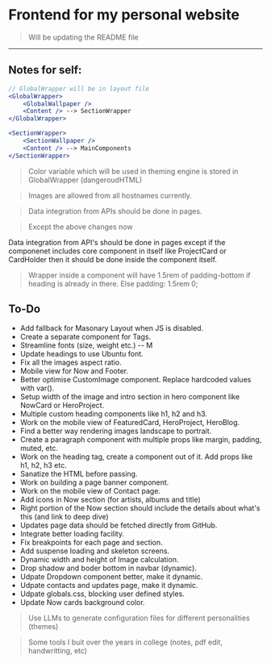 # Frontend for my personal website
> Will be updating the README file
---
## Notes for self:
```jsx
// GlobalWrapper will be in layout file
<GlobalWrapper>
    <GlobalWallpaper />
    <Content /> --> SectionWrapper
</GlobalWrapper>
```

```jsx
<SectionWrapper>
    <SectionWallpaper />
    <Content /> --> MainComponents
</SectionWrapper>
```

> Color variable which will be used in theming engine is stored in GlobalWrapper (dangeroudHTML)

> Images are allowed from all hostnames currently.

> Data integration from APIs should be done in pages.

> Except the above changes now

Data integration from API's should be done in pages except if the componenet includes core component in itself like ProjectCard or CardHolder then it should be done inside the component itself.

> Wrapper inside a component will have 1.5rem of padding-bottom if heading is already in there. Else padding: 1.5rem 0;

## To-Do
 - Add fallback for Masonary Layout when JS is disabled.
 - Create a separate component for Tags.
 - Streamline fonts (size, weight etc.) -- M
 - Update headings to use Ubuntu font.
 - Fix all the images aspect ratio.
 - Mobile view for Now and Footer.
 - Better optimise CustomImage component. Replace hardcoded values with var().
 - Setup width of the image and intro section in hero component like NowCard or HeroProject.
 - Multiple custom heading components like h1, h2 and h3.
 - Work on the mobile view of FeaturedCard, HeroProject, HeroBlog.
 - Find a better way rendering images landscape to portrait.
 - Create a paragraph component with multiple props like margin, padding, muted, etc.
 - Work on the heading tag, create a component out of it. Add props like h1, h2, h3 etc.
 - Sanatize the HTML before passing.
 - Work on building a page banner component.
 - Work on the mobile view of Contact page.
 - Add icons in Now section (for artists, albums and title)
 - Right portion of the Now section should include the details about what's this (and link to deep dive)
 - Updates page data should be fetched directly from GitHub.
 - Integrate better loading facility.
 - Fix breakpoints for each page and section.
 - Add suspense loading and skeleton screens.
 - Dynamic width and height of Image calculation.
 - Drop shadow and boder bottom in navbar (dynamic).
 - Udpate Dropdown component better, make it dynamic.
 - Udpate contacts and updates page, make it dynamic.
 - Udpate globals.css, blocking user defined styles.
 - Update Now cards background color.

> Use LLMs to generate configuration files for different personalities (themes)

> Some tools I buit over the years in college (notes, pdf edit, handwritting, etc)